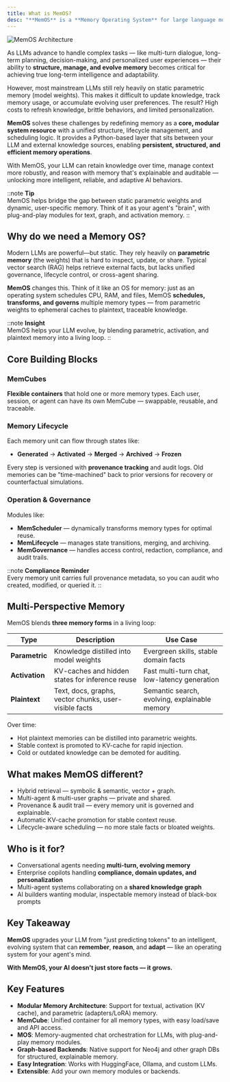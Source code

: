 ```yaml
---
title: What is MemOS?
desc: "**MemOS** is a **Memory Operating System** for large language models (LLMs) and autonomous agents. It treats memory as a **first-class, orchestrated, and explainable resource**, rather than an opaque layer hidden inside model weights."
---
```


![MemOS Architecture](https://statics.memtensor.com.cn/memos/memos-architecture.png)


As LLMs advance to handle complex tasks — like multi-turn dialogue, long-term planning, decision-making, and personalized user experiences — their ability to **structure, manage, and evolve memory** becomes critical for achieving true long-term intelligence and adaptability.

However, most mainstream LLMs still rely heavily on static parametric memory (model weights). This makes it difficult to update knowledge, track memory usage, or accumulate evolving user preferences. The result? High costs to refresh knowledge, brittle behaviors, and limited personalization.

**MemOS** solves these challenges by redefining memory as a **core, modular system resource** with a unified structure, lifecycle management, and scheduling logic. It provides a Python-based layer that sits between your LLM and external knowledge sources, enabling **persistent, structured, and efficient memory operations**.

With MemOS, your LLM can retain knowledge over time, manage context more robustly, and reason with memory that's explainable and auditable — unlocking more intelligent, reliable, and adaptive AI behaviors.


::note
**Tip**<br>  MemOS helps bridge the gap between static parametric weights and dynamic, user-specific memory.
  Think of it as your agent's "brain", with plug-and-play modules for text, graph, and activation memory.
::

## Why do we need a Memory OS?

Modern LLMs are powerful—but static.
They rely heavily on **parametric memory** (the weights) that is hard to inspect, update, or share.
Typical vector search (RAG) helps retrieve external facts, but lacks unified governance, lifecycle control, or cross-agent sharing.

**MemOS** changes this.
Think of it like an OS for memory:
just as an operating system schedules CPU, RAM, and files, MemOS **schedules,
transforms, and governs** multiple memory types — from parametric weights to ephemeral caches to plaintext, traceable knowledge.

::note
**Insight**<br>  MemOS helps your LLM evolve, by blending parametric, activation, and plaintext memory into a living loop.
::


## Core Building Blocks
### MemCubes

**Flexible containers** that hold one or more memory types.
Each user, session, or agent can have its own MemCube — swappable, reusable, and traceable.

### Memory Lifecycle

Each memory unit can flow through states like:

- **Generated** → **Activated** → **Merged** → **Archived** → **Frozen**

Every step is versioned with **provenance tracking** and audit logs.
Old memories can be "time-machined" back to prior versions for recovery or counterfactual simulations.


### Operation & Governance

Modules like:

- **MemScheduler** — dynamically transforms memory types for optimal reuse.
- **MemLifecycle** — manages state transitions, merging, and archiving.
- **MemGovernance** — handles access control, redaction, compliance, and audit trails.


::note
**Compliance Reminder**<br>    Every memory unit carries full provenance metadata, so you can audit who created, modified, or queried it.
::


## Multi-Perspective Memory

MemOS blends **three memory forms** in a living loop:

| Type           | Description                                          | Use Case                                       |
|----------------| ---------------------------------------------------- | ---------------------------------------------- |
| **Parametric** | Knowledge distilled into model weights               | Evergreen skills, stable domain facts          |
| **Activation** | KV-caches and hidden states for inference reuse      | Fast multi-turn chat, low-latency generation   |
| **Plaintext**  | Text, docs, graphs, vector chunks, user-visible facts| Semantic search, evolving, explainable memory  |

Over time:

- Hot plaintext memories can be distilled into parametric weights.
- Stable context is promoted to KV-cache for rapid injection.
- Cold or outdated knowledge can be demoted for auditing.


## What makes MemOS different?

- Hybrid retrieval — symbolic & semantic, vector + graph.
- Multi-agent & multi-user graphs — private and shared.
- Provenance & audit trail — every memory unit is governed and explainable.
- Automatic KV-cache promotion for stable context reuse.
- Lifecycle-aware scheduling — no more stale facts or bloated weights.


## Who is it for?

- Conversational agents needing **multi-turn, evolving memory**
- Enterprise copilots handling **compliance, domain updates, and personalization**
- Multi-agent systems collaborating on a **shared knowledge graph**
- AI builders wanting modular, inspectable memory instead of black-box prompts

## Key Takeaway

**MemOS** upgrades your LLM from "just predicting tokens"
to an intelligent, evolving system that can **remember**, **reason**, and **adapt** —
like an operating system for your agent's mind.

**With MemOS, your AI doesn't just store facts — it grows.**

## Key Features

- **Modular Memory Architecture**: Support for textual, activation (KV cache), and parametric (adapters/LoRA) memory.
- **MemCube**: Unified container for all memory types, with easy load/save and API access.
- **MOS**: Memory-augmented chat orchestration for LLMs, with plug-and-play memory modules.
- **Graph-based Backends**: Native support for Neo4j and other graph DBs for structured, explainable memory.
- **Easy Integration**: Works with HuggingFace, Ollama, and custom LLMs.
- **Extensible**: Add your own memory modules or backends.

